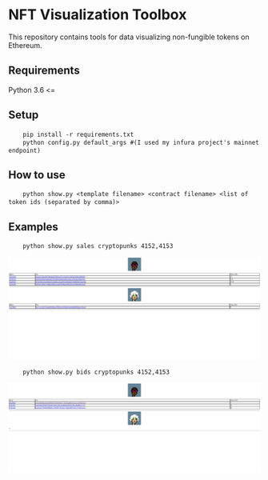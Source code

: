 # NFT Visualization Toolbox

This repository contains tools for data visualizing non-fungible tokens on Ethereum.

## Requirements
Python 3.6 <=

## Setup 
        pip install -r requirements.txt
        python config.py default_args #(I used my infura project's mainnet endpoint)

## How to use
        python show.py <template filename> <contract filename> <list of token ids (separated by comma)>

## Examples 
        python show.py sales cryptopunks 4152,4153

   ![alt text](/nft_visualization_toolbox/imgs/example1.png)

        python show.py bids cryptopunks 4152,4153

   ![alt text](/nft_visualization_toolbox/imgs/example2.png)

